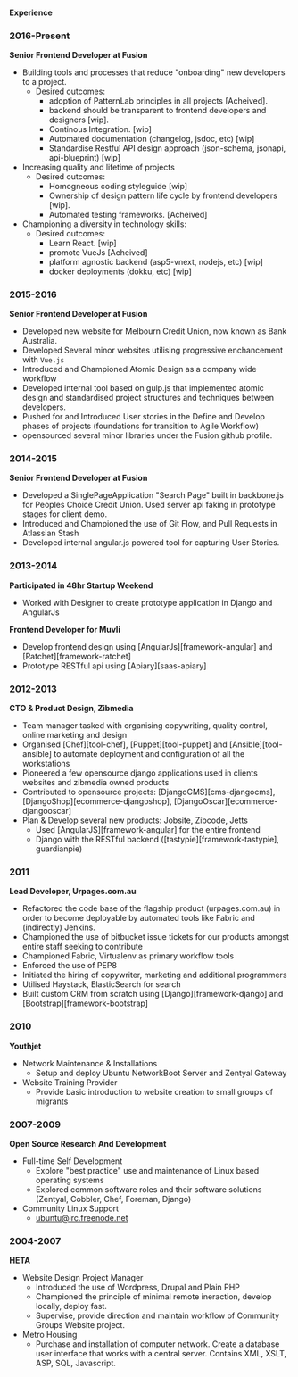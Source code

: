 #### Experience

### 2016-Present

**Senior Frontend Developer at Fusion**

+ Building tools and processes that reduce "onboarding" new developers to a project.
    * Desired outcomes:
        - adoption of PatternLab principles in all projects [Acheived].
        - backend should be transparent to frontend developers and designers [wip].
        - Continous Integration. [wip]
        - Automated documentation (changelog, jsdoc, etc) [wip]
        - Standardise Restful API design approach (json-schema, jsonapi, api-blueprint) [wip]
+ Increasing quality and lifetime of projects
    * Desired outcomes:
        - Homogneous coding styleguide [wip]
        - Ownership of design pattern life cycle by frontend developers [wip].
        - Automated testing frameworks. [Acheived]
+ Championing a diversity in technology skills:
    * Desired outcomes:
        - Learn React. [wip]
        - promote VueJs [Acheived]
        - platform agnostic backend (asp5-vnext, nodejs, etc) [wip]
        - docker deployments (dokku, etc) [wip]


### 2015-2016

**Senior Frontend Developer at Fusion**
- Developed new website for Melbourn Credit Union, now known as Bank Australia.
- Developed Several minor websites utilising progressive enchancement with `Vue.js` 
- Introduced and Championed Atomic Design as a company wide workflow
- Developed internal tool based on gulp.js that implemented atomic design and standardised project structures and techniques between developers.
- Pushed for and Introduced User stories in the Define and Develop phases of projects (foundations for transition to Agile Workflow)
- opensourced several minor libraries under the Fusion github profile.


### 2014-2015

**Senior Frontend Developer at Fusion**

- Developed a SinglePageApplication "Search Page" built in backbone.js for Peoples Choice Credit Union. Used server api faking in prototype stages for client demo.
- Introduced and Championed the use of Git Flow, and Pull Requests in Atlassian Stash
- Developed internal angular.js powered tool for capturing User Stories.


### 2013-2014

**Participated in 48hr Startup Weekend**
- Worked with Designer to create prototype application in Django and AngularJs

**Frontend Developer for Muvli**

- Develop frontend design using [AngularJs][framework-angular] and [Ratchet][framework-ratchet]
- Prototype RESTful api using [Apiary][saas-apiary]


### 2012-2013

**CTO & Product Design, Zibmedia**

- Team manager tasked with organising copywriting, quality control, online marketing and design
- Organised [Chef][tool-chef], [Puppet][tool-puppet] and [Ansible][tool-ansible] to automate deployment and configuration of all the workstations
- Pioneered a few opensource django applications used in clients websites and zibmedia owned products
- Contributed to opensource projects: [DjangoCMS][cms-djangocms], [DjangoShop][ecommerce-djangoshop], [DjangoOscar][ecommerce-djangooscar]
- Plan & Develop several new products: Jobsite, Zibcode, Jetts
    + Used [AngularJS][framework-angular] for the entire frontend
    + Django with the RESTful backend ([tastypie][framework-tastypie], guardianpie)

### 2011

**Lead Developer, Urpages.com.au**

- Refactored the code base of the flagship product (urpages.com.au) in order to become deployable by automated tools like Fabric and (indirectly) Jenkins.
- Championed the use of bitbucket issue tickets for our products amongst entire staff seeking to contribute
- Championed Fabric, Virtualenv as primary workflow tools
- Enforced the use of PEP8
- Initiated the hiring of copywriter, marketing and additional programmers
- Utilised Haystack, ElasticSearch for search
- Built custom CRM from scratch using [Django][framework-django] and [Bootstrap][framework-bootstrap]


### 2010

**Youthjet**

- Network Maintenance & Installations
    + Setup and deploy Ubuntu NetworkBoot Server and Zentyal Gateway
- Website Training Provider
    + Provide basic introduction to website creation to small groups of migrants

### 2007-2009

**Open Source Research And Development**

- Full-time Self Development
    + Explore "best practice" use and maintenance of Linux based operating systems
    + Explored common software roles and their software solutions (Zentyal, Cobbler, Chef, Foreman, Django)
- Community Linux Support
    + ubuntu@irc.freenode.net


### 2004-2007

**HETA**

- Website Design Project Manager
    + Introduced the use of Wordpress, Drupal and Plain PHP
    + Championed the principle of minimal remote ineraction, develop locally, deploy fast.
    + Supervise, provide direction and maintain work­flow of Community Groups Website project.
- Metro Housing
    + Purchase and installation of computer network. Create a database user interface that works with a central server. Contains XML, XSLT, ASP, SQL, Javascript.
